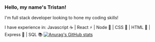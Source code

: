 ### Hello, my name's Tristan!

I'm full stack developer looking to hone my coding skills!

I have experience in: Javascript ☕ | React ⚡ | Node 📗 | CSS 🎨 | HTML 📝 | Express 🚅 | SQL 📚
[![Anurag's GitHub stats](https://github-readme-stats.vercel.app/api?username=trisrosco)](https://github.com/anuraghazra/github-readme-stats)

<!--
**TrisRosco/TrisRosco** is a ✨ _special_ ✨ repository because its `README.md` (this file) appears on your GitHub profile.

Here are some ideas to get you started:

- 🔭 I’m currently working on ...
- 🌱 I’m currently learning ...
- 👯 I’m looking to collaborate on ...
- 🤔 I’m looking for help with ...
- 💬 Ask me about ...
- 📫 How to reach me: ...
- 😄 Pronouns: ...
- ⚡ Fun fact: ...
-->

